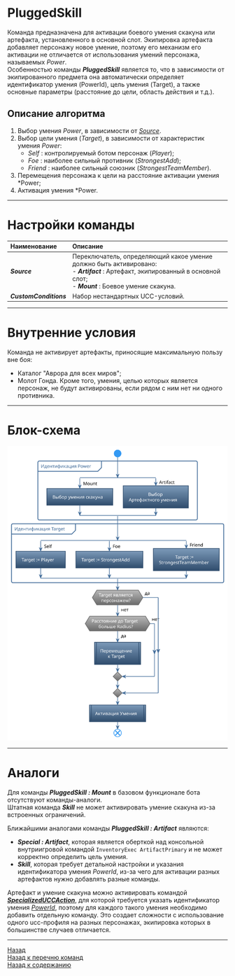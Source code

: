 # **PluggedSkill**

Команда предназначена для активации боевого умения скакуна или артефакта, установленного в основной слот. Экипировка артефакта добавляет персонажу новое умение, поэтому его механизм его активации не отличается от использования умений персонажа, называемых *Power*.  
Особенностью команды ***PluggedSkill*** является то, что в зависимости от экипированного предмета она автоматически определяет идентификатор умения (PowerId), цель умения (Target), а также основные параметры (расстояние до цели, область действия и т.д.).

## **Описание алгоритма**

1. Выбор умения *Power*, в зависимости от [*Source*](#ref-Source).
2. Выбор цели умения (*Target*), в зависимости от характеристик умения *Power*:
   - *Self* : контролируемый ботом персонаж (*Player*);
   - *Foe* : наиболее сильный противник (*StrongestAdd*); 
   - *Friend* : наиболее сильный союзник (*StrongestTeamMember*).
3. Перемещения персонажа к цели на расстояние активации умения *Power;
4. Активация умения *Power.

---

# **Настройки команды**

| **Наименование** | **Описание** 
|:-----------------|:-------------
|<a name ="ref-Source">***Source***</a> | Переключатель, определяющий какое умение должно быть активировано:<br/>- ***Artifact*** : Артефакт, экипированный в основной слот;<br/>- ***Mount*** : Боевое умение скакуна.
|<a name ="ref-CustomConditions">***CustomConditions***</a> | Набор нестандартных UCC-условий.

---

# **Внутренние условия**

Команда не активирует артефакты, приносящие максимальную пользу вне боя:
- Каталог "Аврора для всех миров";
- Молот Гонда.
Кроме того, умения, целью которых является персонаж, не будут активированы, если рядом с ним нет ни одного противника.

---

# **Блок-схема**
<p align="center"><img src="diagrams/PluggedSkill-RU.svg"></p>

---

# **Аналоги**

Для команды ***PluggedSkill : Mount*** в базовом функционале бота отсутствуют команды-аналоги.  
Штатная команда ***Skill*** не может активировать умение скакуна из-за встроенных ограничений.

Ближайшими аналогами команды ***PluggedSkill : Artifact*** являются:
- ***Special : Artifact***, которая является оберткой над консольной внутриигровой командой ``InventoryExec ArtifactPrimary`` и не может корректно определить цель умения.
- ***Skill***, которая требует детальной настройки и указания идентификатора умения *PowerId*, из-за чего для активации разных артефактов нужно добавлять разные команды.

Артефакт и умение скакуна можно активировать командой [***SpecializedUCCAction***](SpecializedUCCAction-RU.md), для которой требуется указать идентификатор умения [*PowerId*](SpecializedUCCAction-RU.md#ref-PowerId), поэтому для каждого такого умения необходимо добавить отдельную команду. Это создает сложности с использование одного ucc-профиля на разных персонажах, экипировка которых в большинстве случаев отличается.

---

<a href="javascript:history.back()">Назад</a>  
[Назад к перечню команд](../EntityTools-UccExtensions-RU.md#ref-Actions)  
[Назад к содержанию](../../index.md)